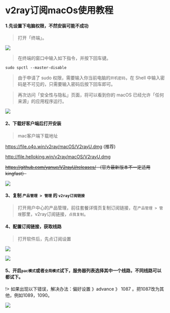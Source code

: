 # v2ray订阅macOs使用教程


#### 1.先设置下电脑权限，不然安装可能不成功

> 打开「终端」。

![](/img/mac1.png)

> 在终端的窗口中输入如下指令，并按下回车键。

```
sudo spctl --master-disable
```

> 由于申请了 sudo 权限，需要输入你当前电脑的`开机密码`，在 Shell 中输入密码是不可见的，只需要输入密码后按下回车即可。

> 再次访问「安全性与隐私」页面，将可以看到你的 macOS 已经允许「任何来源」的应用程序运行。

![](/img/mac2.png)

#### 2、下载好客户端后打开安装

> mac客户端下载地址

https://file.o4o.win/v2ray/macOS/V2rayU.dmg (推荐)

http://file.helloking.win/v2ray/macOS/V2rayU.dmg

~~https://github.com/yanue/V2rayU/releases/ （官方最新版本不一定适用kingfast）~~

![](/img/v2rayU.png)

#### 3、复制 `产品管理 > 管理`  的 `v2ray订阅链接`

> 打开用户中心的产品管理，前往套餐详情页复制订阅链接，在`产品管理 > 管理`那里，v2ray订阅链接，`点我复制`。

#### 4、配置订阅链接，获取线路

> 打开软件后，先点订阅设置

![](/img/mac3.png)

![](/img/mac4.png)

#### 5、开启`pac模式`或者`全局模式`试下，服务器列表选择其中一个线路，不同线路可以都试下。

!> 如果出现以下错误，解决办法：偏好设置 》advance 》 1087 。把1087改为其他，例如1089，1090。

![](/img/1087error.png)